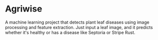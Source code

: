 # Agriwise
A machine learning project that detects plant leaf diseases using image processing and feature extraction. Just input a leaf image, and it predicts whether it's healthy or has a disease like Septoria or Stripe Rust.
